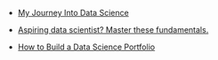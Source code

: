 - [My Journey Into Data Science](https://towardsdatascience.com/my-journey-into-data-science-39e9bbbbf452)

* [Aspiring data scientist? Master these fundamentals.](https://medium.freecodecamp.org/aspiring-data-scientist-master-these-fundamentals-be7c54350868)

- [How to Build a Data Science Portfolio](https://towardsdatascience.com/how-to-build-a-data-science-portfolio-5f566517c79c)